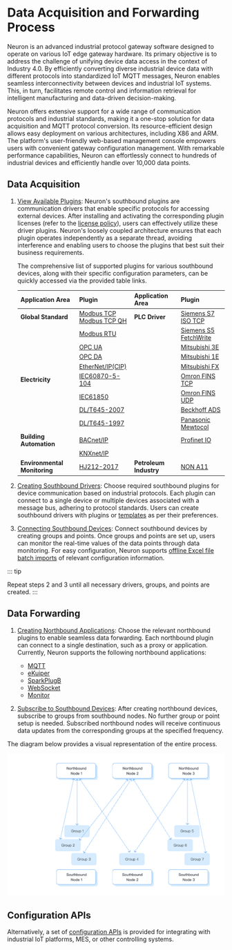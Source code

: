 # Data Acquisition and Forwarding Process

Neuron is an advanced industrial protocol gateway software designed to operate on various IoT edge gateway hardware. Its primary objective is to address the challenge of unifying device data access in the context of Industry 4.0. By efficiently converting diverse industrial device data with different protocols into standardized IoT MQTT messages, Neuron enables seamless interconnectivity between devices and industrial IoT systems. This, in turn, facilitates remote control and information retrieval for intelligent manufacturing and data-driven decision-making.

Neuron offers extensive support for a wide range of communication protocols and industrial standards, making it a one-stop solution for data acquisition and MQTT protocol conversion. Its resource-efficient design allows easy deployment on various architectures, including X86 and ARM. The platform's user-friendly web-based management console empowers users with convenient gateway configuration management. With remarkable performance capabilities, Neuron can effortlessly connect to hundreds of industrial devices and efficiently handle over 10,000 data points.

## Data Acquisition

1. [View Available Plugins](../introduction/plugin-list/plugin-list.md): Neuron's southbound plugins are communication drivers that enable specific protocols for accessing external devices. After installing and activating the corresponding plugin licenses (refer to the [license policy](../introduction/license/license-policy.md)), users can effectively utilize these driver plugins. Neuron's loosely coupled architecture ensures that each plugin operates independently as a separate thread, avoiding interference and enabling users to choose the plugins that best suit their business requirements.
   
   The comprehensive list of supported plugins for various southbound devices, along with their specific configuration parameters, can be quickly accessed via the provided table links.

   | Application Area       | Plugin                                                     | Application Area     | Plugin                                                     |
   | -------------- | ------------------------------------------------------------ | ------------ | ------------------------------------------------------------ |
   | **Global Standard**   | [Modbus TCP <br />Modbus TCP QH](./south-devices/modbus-tcp/modbus-tcp.md) | **PLC Driver** | [Siemens S7 ISO TCP](./south-devices/siemens-s7/s7.md)       |
   |                | [Modbus RTU](./south-devices/modbus-rtu/modbus-rtu.md)       |              | [Siemens S5 FetchWrite](./south-devices/siemens-fetchwrite/fetchwrite.md) |
   |                | [OPC UA](./south-devices/opc-ua/overview.md)                 |              | [Mitsubishi 3E](./south-devices/mitsubishi-3e/overview.md)   |
   |                | [OPC DA](./south-devices/opc-da/overview.md)                 |              | [Mitsubishi 1E](./south-devices/mitsubishi-1e/mitsubishi-1e.md) |
   |                | [EtherNet/IP(CIP)](./south-devices/ethernet-ip/ethernet-ip.md) |              | [Mitsubishi FX](./south-devices/mitsubishi-fx/overview.md)   |
   | **Electricity**       | [IEC60870-5-104](./south-devices/iec-104/iec-104.md)         |              | [Omron FINS TCP](./south-devices/omron-fins/omron-fins.md)   |
   |                | [IEC61850](./south-devices/iec61850/overview.md)             |              | [Omron FINS UDP](./south-devices/omron-fins/omron-fins-udp.md) |
   |                | [DL/T645-2007](./south-devices/dlt645-2007/dlt645-2007.md)   |              | [Beckhoff ADS](./south-devices/ads/ads.md)                   |
   |                | [DL/T645-1997](./south-devices/dlt645-1997/dlt645-1997.md)   |              | [Panasonic Mewtocol](./south-devices/panasonic-mewtocol/overview.md) |
   | **Building Automation** | [BACnet/IP](./south-devices/bacnet-ip/bacnet-ip.md)          |              | [Profinet IO](./south-devices/profinet/profinet.md)          |
   |                | [KNXnet/IP](./south-devices/knxnet-ip/knxnet-ip.md)          |              | <!--Allen-Bradley DF1 with doc to be added-->                |
   | **Environmental Monitoring**   | [HJ212-2017](./south-devices/hj212-2017/hj212-2017.md)       | **Petroleum Industry** | [NON A11](./south-devices/nona11/nona11.md)                  |

2. [Creating Southbound Drivers](./south-devices/south-devices.md): Choose required southbound plugins for device communication based on industrial protocols. Each plugin can connect to a single device or multiple devices associated with a message bus, adhering to protocol standards. Users can create southbound drivers with plugins or [templates](./templates/templates.md) as per their preferences.

3. [Connecting Southbound Devices](./south-devices/south-devices.md#configure-data-groups-and-tags): Connect southbound devices by creating groups and points. Once groups and points are set up, users can monitor the real-time values of the data points through data monitoring. For easy configuration, Neuron supports [offline Excel file batch imports](./import-export/import-export.md) of relevant configuration information.

::: tip

Repeat steps 2 and 3 until all necessary drivers, groups, and points are created.
:::

## Data Forwarding

1. [Creating Northbound Applications](./north-apps/north-apps.md): Choose the relevant northbound plugins to enable seamless data forwarding. Each northbound plugin can connect to a single destination, such as a proxy or application. Currently, Neuron supports the following northbound applications:
   - [MQTT](./north-apps/mqtt/overview.md)
   - [eKuiper](./north-apps/ekuiper/ekuiper.md)
   - [SparkPlugB](./north-apps/sparkplugb/overview.md)
   - [WebSocket](./north-apps/websocket/websocket.md)
   - [Monitor](./north-apps/monitor/overview.md)
   
2. [Subscribe to Southbound Devices](./north-apps/north-apps.md#subscribe-to-southbound-data): After creating northbound devices, subscribe to groups from southbound nodes. No further group or point setup is needed. Subscribed northbound nodes will receive continuous data updates from the corresponding groups at the specified frequency.

The diagram below provides a visual representation of the entire process.

![Configuration Steps](./assets/config.png)


## Configuration APIs

Alternatively, a set of [configuration APIs](../http-api/http-api.md) is provided for integrating with industrial IoT platforms, MES, or other controlling systems.


